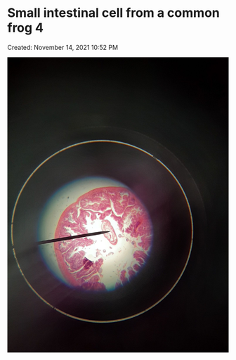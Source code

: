 # Small intestinal cell from a common frog 4

Created: November 14, 2021 10:52 PM

![Small intestinal cell from a common frog 4.jpg](Small%20inte%20c1991/Small_intestinal_cell_from_a_common_frog_4.jpg)